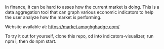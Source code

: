 In finance, it can be hard to asses how the current market is doing. This is a data aggregation tool that can graph various economic indicators to help the user analyze how the market is performing.

Website available at: https://market.amoghghadge.com/

To try it out for yourself, clone this repo, cd into indicators-visualizer, run npm i, then do npm start.
